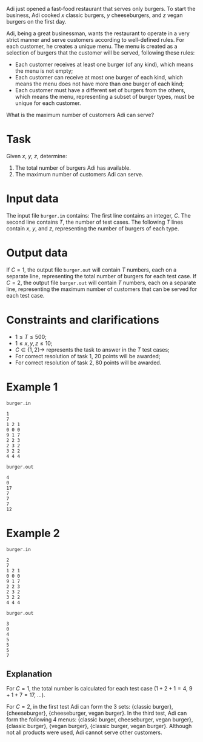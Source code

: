 Adi just opened a fast-food restaurant that serves only burgers. To start the business, Adi cooked $x$ classic burgers, $y$ cheeseburgers, and $z$ vegan burgers on the first day.

Adi, being a great businessman, wants the restaurant to operate in a very strict manner and serve customers according to well-defined rules. For each customer, he creates a unique menu. The menu is created as a selection of burgers that the customer will be served, following these rules:
* Each customer receives at least one burger (of any kind), which means the menu is not empty;
* Each customer can receive at most one burger of each kind, which means the menu does not have more than one burger of each kind;
* Each customer must have a different set of burgers from the others, which means the menu, representing a subset of burger types, must be unique for each customer.

What is the maximum number of customers Adi can serve?

# Task

Given $x$, $y$, $z$, determine:
1. The total number of burgers Adi has available.
2. The maximum number of customers Adi can serve.

# Input data

The input file `burger.in` contains:
The first line contains an integer, $C$.
The second line contains $T$, the number of test cases.
The following $T$ lines contain $x$, $y$, and $z$, representing the number of burgers of each type.

# Output data

If $C = 1$, the output file `burger.out` will contain $T$ numbers, each on a separate line, representing the total number of burgers for each test case.
If $C = 2$, the output file `burger.out` will contain $T$ numbers, each on a separate line, representing the maximum number of customers that can be served for each test case.

# Constraints and clarifications

* $1 \leq T \leq 500$;
* $1 \leq x, y, z \leq 10$;
* $C \in \{ 1, 2 \} \rightarrow$ represents the task to answer in the $T$ test cases;
* For correct resolution of task $1$, $20$ points will be awarded;
* For correct resolution of task $2$, $80$ points will be awarded.

# Example 1

`burger.in`
```
1
7
1 2 1
0 0 0
9 1 7
2 2 3
2 3 2
3 2 2
4 4 4
```

`burger.out`
```
4
0
17
7
7
7
12
```

# Example 2

`burger.in`
```
2
7
1 2 1
0 0 0
9 1 7
2 2 3
2 3 2
3 2 2
4 4 4
```

`burger.out`
```
3
0
4
5
5
5
7
```

## Explanation

For $C = 1$, the total number is calculated for each test case ($1 + 2 + 1 = 4$, $9 + 1 + 7 = 17$, $\dots$).

For $C = 2$, in the first test Adi can form the $3$ sets: $\{$classic burger$\}$, $\{$cheeseburger$\}$, $\{$cheeseburger, vegan burger$\}$. In the third test, Adi can form the following $4$ menus: $\{$classic burger, cheeseburger, vegan burger$\}$, $\{$classic burger$\}$, $\{$vegan burger$\}$, $\{$classic burger, vegan burger$\}$. Although not all products were used, Adi cannot serve other customers.